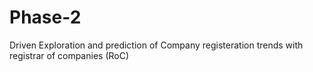 # Phase-2
Driven Exploration and prediction of Company registeration trends with registrar of companies (RoC)
